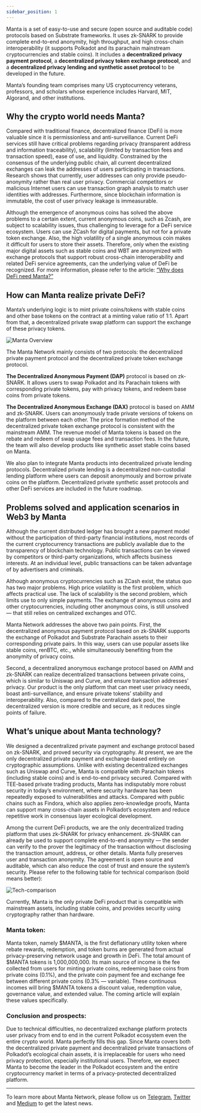```yaml
---
sidebar_position: 1
---
```


Manta is a set of easy-to-use and secure (open source and auditable code) protocols based on Substrate frameworks. It uses zk-SNARK to provide complete end-to-end anonymity, high throughput, and high cross-chain interoperability (it supports Polkadot and its parachain mainstream cryptocurrencies and stable coins). It includes a **decentralized privacy payment protocol**, a **decentralized privacy token exchange protocol**, and a **decentralized privacy lending and synthetic asset protocol** to be developed in the future.

Manta’s founding team comprises many US cryptocurrency veterans, professors, and scholars whose experience includes Harvard, MIT, Algorand, and other institutions.

## Why the crypto world needs Manta?

Compared with traditional finance, decentralized finance (DeFi) is more valuable since it is permissionless and anti-surveillance. Current DeFi services still have critical problems regarding privacy (transparent address and information traceability), scalability (limited by transaction fees and transaction speed), ease of use, and liquidity. Constrained by the consensus of the underlying public chain, all current decentralized exchanges can leak the addresses of users participating in transactions. Research shows that currently, user addresses can only provide pseudo-anonymity rather than real user privacy. Commercial competitors or malicious Internet users can use transaction graph analysis to match user identities with addresses. Furthermore, since blockchain information is immutable, the cost of user privacy leakage is immeasurable.

Although the emergence of anonymous coins has solved the above problems to a certain extent, current anonymous coins, such as Zcash, are subject to scalability issues, thus challenging to leverage for a DeFi service ecosystem. Users can use ZCash for digital payments, but not for a private token exchange. Also, the high volatility of a single anonymous coin makes it difficult for users to store their assets. Therefore, only when the existing major digital assets such as stable coins and WBT are anonymized with exchange protocols that support robust cross-chain interoperability and related DeFi service agreements, can the underlying value of DeFi be recognized. For more information, please refer to the article: [“Why does DeFi need Manta?”](/manta/Whats-Next-For-DeFi.md)

## How can Manta realize private DeFi?

Manta’s underlying logic is to mint private coins/tokens with stable coins and other base tokens on the contract at a minting value ratio of 1:1. Apart from that, a decentralized private swap platform can support the exchange of these privacy tokens.

![Manta Overview](/img/manta_overview.png)

The Manta Network mainly consists of two protocols: the decentralized private payment protocol and the decentralized private token exchange protocol.

**The Decentralized Anonymous Payment (DAP)** protocol is based on zk-SNARK. It allows users to swap Polkadot and its Parachain tokens with corresponding private tokens, pay with privacy tokens, and redeem base coins from private tokens.

**The Decentralized Anonymous Exchange (DAX)** protocol is based on AMM and zk-SNARK. Users can anonymously trade private versions of tokens on the platform between each other. The price formation method of the decentralized private token exchange protocol is consistent with the mainstream AMM. The revenue model of Manta tokens is based on the rebate and redeem of swap usage fees and transaction fees. In the future, the team will also develop products like synthetic asset stable coins based on Manta.

We also plan to integrate Manta products into decentralized private lending protocols. Decentralized private lending is a decentralized non-custodial lending platform where users can deposit anonymously and borrow private coins on the platform. Decentralized private synthetic asset protocols and other DeFi services are included in the future roadmap.

## Problems solved and application scenarios in Web3 by Manta

Although the current distributed ledger has brought a new payment model without the participation of third-party financial institutions, most records of the current cryptocurrency transactions are publicly available due to the transparency of blockchain technology. Public transactions can be viewed by competitors or third-party organizations, which affects business interests. At an individual level, public transactions can be taken advantage of by advertisers and criminals.

Although anonymous cryptocurrencies such as ZCash exist, the status quo has two major problems. High price volatility is the first problem, which affects practical use. The lack of scalability is the second problem, which limits use to only simple payments. The exchange of anonymous coins and other cryptocurrencies, including other anonymous coins, is still unsolved — that still relies on centralized exchanges and OTC.

Manta Network addresses the above two pain points. First, the decentralized anonymous payment protocol based on zk-SNARK supports the exchange of Polkadot and Substrate Parachain assets to their corresponding private pairs. In this way, users can use popular assets like stable coins, renBTC, etc., while simultaneously benefiting from the anonymity of privacy coins.

Second, a decentralized anonymous exchange protocol based on AMM and zk-SNARK can realize decentralized transactions between private coins, which is similar to Uniswap and Curve, and ensure transaction addresses’ privacy. Our product is the only platform that can meet user privacy needs, boast anti-surveillance, and ensure private tokens’ stability and interoperability. Also, compared to the centralized dark pool, the decentralized version is more credible and secure, as it reduces single points of failure.

## What’s unique about Manta technology?

We designed a decentralized private payment and exchange protocol based on zk-SNARK, and proved security via cryptography. At present, we are the only decentralized private payment and exchange-based entirely on cryptographic assumptions. Unlike with existing decentralized exchanges such as Uniswap and Curve, Manta is compatible with Parachain tokens (including stable coins) and is end-to-end privacy secured. Compared with TEE-based private trading products, Manta has indisputably more robust security in today’s environment, where security hardware has been repeatedly exposed to vulnerabilities and attacks. Compared with public chains such as Findora, which also applies zero-knowledge proofs, Manta can support many cross-chain assets in Polkadot’s ecosystem and reduce repetitive work in consensus layer ecological development.

Among the current DeFi products, we are the only decentralized trading platform that uses zk-SNARK for privacy enhancement. zk-SNARK can already be used to support complete end-to-end anonymity — the sender can verify to the prover the legitimacy of the transaction without disclosing the transaction amount, address, or other details. Manta fully preserves user and transaction anonymity. The agreement is open source and auditable, which can also reduce the cost of trust and ensure the system’s security. Please refer to the following table for technical comparison (bold means better):

![Tech-comparison](/img/tech_comparison.png)

Currently, Manta is the only private DeFi product that is compatible with mainstream assets, including stable coins, and provides security using cryptography rather than hardware.

### Manta token:

Manta token, namely $MANTA, is the first deflationary utility token where rebate rewards, redemption, and token burns are generated from actual privacy-preserving network usage and growth in DeFi. The total amount of $MANTA tokens is 1,000,000,000. Its main source of income is the fee collected from users for minting private coins, redeeming base coins from private coins (0.1%), and the private coin payment fee and exchange fee between different private coins (0.3% — variable). These continuous incomes will bring $MANTA tokens a discount value, redemption value, governance value, and extended value. The coming article will explain these values ​​specifically.

### Conclusion and prospects:

Due to technical difficulties, no decentralized exchange platform protects user privacy from end to end in the current Polkadot ecosystem even the entire crypto world. Manta perfectly fills this gap. Since Manta covers both the decentralized private payment and decentralized private transactions of Polkadot’s ecological chain assets, it is irreplaceable for users who need privacy protection, especially institutional users. Therefore, we expect Manta to become the leader in the Polkadot ecosystem and the entire cryptocurrency market in terms of a privacy-protected decentralized platform.

---

To learn more about Manta Network, please follow us on [Telegram](https://t.me/mantanetwork), [Twitter](https://twitter.com/mantanetwork) and [Medium](https://mantanetwork.medium.com) to get the latest news.
